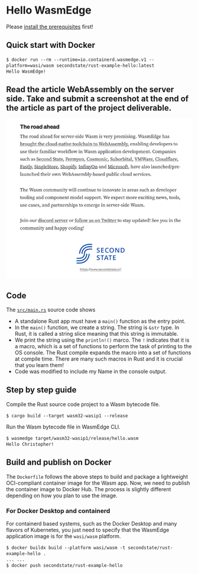 # Hello WasmEdge

Please [install the prerequisites](../README.md) first!

## Quick start with Docker

```
$ docker run --rm --runtime=io.containerd.wasmedge.v1 --platform=wasi/wasm secondstate/rust-example-hello:latest
Hello WasmEdge!
```
## Read the article WebAssembly on the server side. Take and submit a screenshot at the end of the article as part of the project deliverable.

![](WASM_TheRoadAhead.png)

## Code

The [`src/main.rs`](src/main.rs) source code shows

* A standalone Rust app must have a `main()` function as the entry point.
* In the `main()` function, we create a string. The string is `&str` type. In Rust, it is called a string slice meaning that this string is immutable.
* We print the string using the `println!()` marco. The `!` indicates that it is a macro, which is a set of functions to perform the task of printing to the OS console. The Rust compile expands the macro into a set of functions at compile time. There are many such macros in Rust and it is crucial that you learn them!
* Code was modified to include my Name in the console output.

## Step by step guide

Compile the Rust source code project to a Wasm bytecode file.

```
$ cargo build --target wasm32-wasip1 --release
```

Run the Wasm bytecode file in WasmEdge CLI.

```
$ wasmedge target/wasm32-wasip1/release/hello.wasm
Hello Christopher!
```

## Build and publish on Docker

The `Dockerfile` follows the above steps to build and package a lightweight OCI-compliant container image for the Wasm app.
Now, we need to publish the container image to Docker Hub. The process is slightly different depending on how you plan to use the image.

### For Docker Desktop and containerd

For containerd based systems, such as the Docker Desktop and many flavors of Kubernetes, 
you just need to specify that the WasmEdge application image is for the `wasi/wasm` platform.

```
$ docker buildx build --platform wasi/wasm -t secondstate/rust-example-hello .
... ...
$ docker push secondstate/rust-example-hello
```

